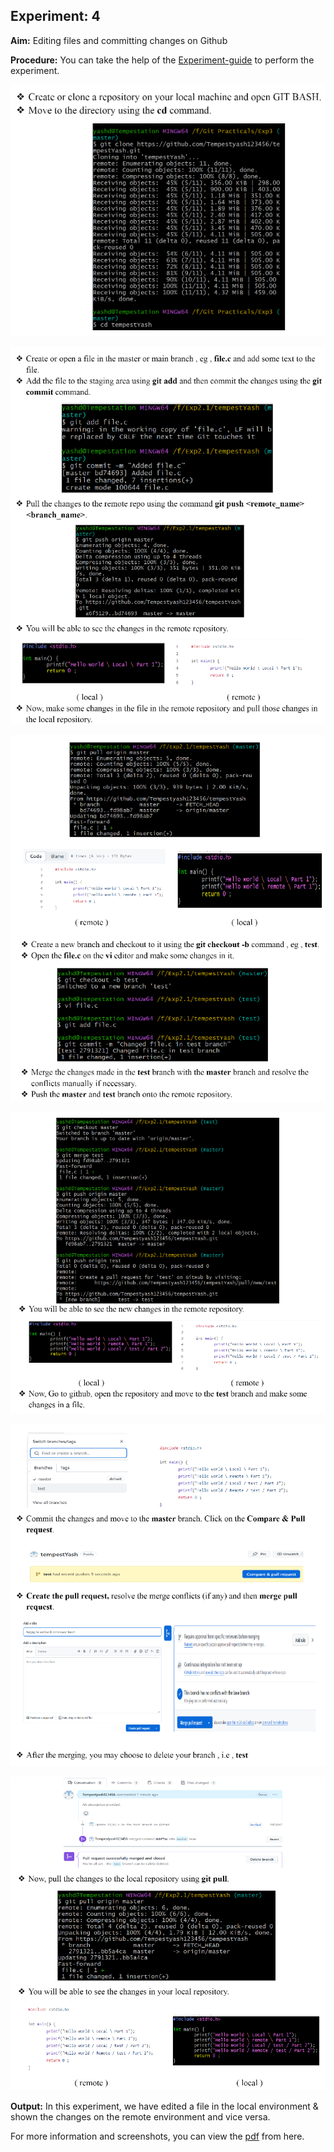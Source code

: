 ## Experiment: 4

**Aim:** Editing files and committing changes on Github

**Procedure:** You can take the help of the [Experiment-guide](https://lms.cuchd.in/mod/page/view.php?id=1572475) to perform the experiment.

![1](https://github.com/Tempestyash123456/practicals-in-Semester-4/blob/Git-and-Github/Exp4/ss-1.png)

![2](https://github.com/Tempestyash123456/practicals-in-Semester-4/blob/Git-and-Github/Exp4/ss-2.png)

![3](https://github.com/Tempestyash123456/practicals-in-Semester-4/blob/Git-and-Github/Exp4/ss-3.png)

![4](https://github.com/Tempestyash123456/practicals-in-Semester-4/blob/Git-and-Github/Exp4/ss-4.png)

![5](https://github.com/Tempestyash123456/practicals-in-Semester-4/blob/Git-and-Github/Exp4/ss-5.png)

![6](https://github.com/Tempestyash123456/practicals-in-Semester-4/blob/Git-and-Github/Exp4/ss-6.png)

**Output:** In this experiment, we have edited a file in the local environment & shown the changes on the remote environment and vice versa.

For more information and screenshots, you can view the [pdf](https://github.com/Tempestyash123456/practicals-in-Semester-4/blob/Git-and-Github/Exp4/22BDO10019_git_exp_four.pdf) from here.



